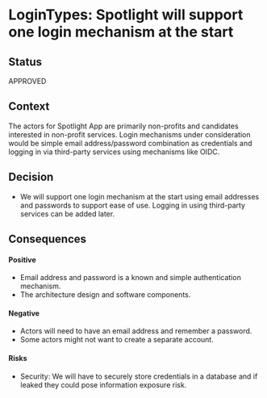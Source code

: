# LoginTypes: Spotlight will support one login mechanism at the start

## Status

APPROVED

## Context

The actors for Spotlight App are primarily non-profits and candidates interested in non-profit services. Login mechanisms under consideration would be simple email address/password combination as credentials and logging in via third-party services using mechanisms like OIDC.

## Decision

* We will support one login mechanism at the start using email addresses and passwords to support ease of use. Logging in using third-party services can be added later.


## Consequences

#### Positive
* Email address and password is a known and simple authentication mechanism.
* The architecture design and software components. 

#### Negative
* Actors will need to have an email address and remember a password.
* Some actors might not want to create a separate account.


#### Risks
* Security: We will have to securely store credentials in a database and if leaked they could pose information exposure risk.
